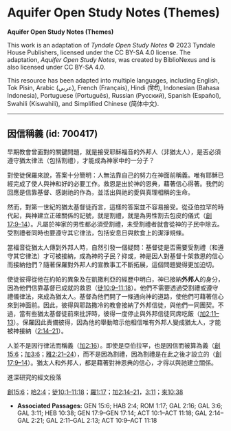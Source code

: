 # Aquifer Open Study Notes (Themes)

**Aquifer Open Study Notes (Themes)**

This work is an adaptation of *Tyndale Open Study Notes* © 2023 Tyndale House Publishers, licensed under the CC BY\-SA 4\.0 license. The adaptation, *Aquifer Open Study Notes*, was created by BiblioNexus and is also licensed under CC BY\-SA 4\.0\.

This resource has been adapted into multiple languages, including English, Tok Pisin, Arabic (عربي), French (Français), Hindi (हिंदी), Indonesian (Bahasa Indonesia), Portuguese (Português), Russian (Русский), Spanish (Español), Swahili (Kiswahili), and Simplified Chinese (简体中文).



--------------------------------

## 因信稱義 (id: 700417)

早期教會曾面對的關鍵問題，就是接受耶穌福音的外邦人（非猶太人），是否必須遵守猶太律法（包括割禮），才能成為神家中的一分子？

對使徒保羅來說，答案十分簡明：人無法靠自己的努力在神面前稱義。唯有耶穌已經完成了使人與神和好的必要工作。救恩是出於神的恩典，藉著信心得著。我們的回應是信靠基督、感謝祂的作為，並活出與祂的愛與真理相稱的生命。

然而，對第一世紀的猶太基督徒而言，這樣的答案並不容易接受。從亞伯拉罕的時代起，與神建立正確關係的記號，就是割禮，就是為男性割去包皮的儀式（[創17:9–14](https://ref.ly/Gen17:9-Gen17:14)）。凡屬於神家的男性都必須受割禮，未受割禮者就會從神的子民中除去。受割禮者同時也要遵守其它律法，包括安息日與飲食上的潔淨規條。

當福音從猶太人傳到外邦人時，自然引發一個疑問：基督徒是否需要受割禮（和遵守其它律法）才可被接納，成為神的子民？抑或，神是因人對基督十架救恩的信心而接納他們？隨著保羅對外邦人的宣教事工不斷拓展，這個問題變得更加迫切。

使徒彼得從他在約帕的異象及在凱撒利亞的經歷中明白，神已接納**外邦人**的身分，因為他們信靠基督已成就的救恩（[徒10:9–11:18](https://ref.ly/Acts10:9-Acts11:18)）。他們不需要透過受割禮或遵守禮儀律法，來成為猶太人。基督為他們開了一條通向神的道路，使他們可藉著信心來到神面前。因此，彼得與耶路撒冷的教會接納了外邦信徒，與他們一同團契。不過，當有些猶太基督徒前來批評時，彼得一度停止與外邦信徒同席吃飯（[加2:11–13](https://ref.ly/Gal2:11-Gal2:13)）。保羅因此責備彼得，因為他的舉動暗示他相信唯有外邦人變成猶太人，才能被神接納（[2:14–21](https://ref.ly/Gal2:14-Gal2:21)）。

人並不是因行律法而稱義（[加2:16](https://ref.ly/Gal2:16)）。即使是亞伯拉罕，也是因信而被算為義（[創15:6](https://ref.ly/Gen15:6)；[加3:6](https://ref.ly/Gal3:6)；[雅2:21–24](https://ref.ly/Jas2:21-Jas2:24)），而不是因為割禮，因為割禮是在此之後才設立的（[創17:9–14](https://ref.ly/Gen17:9-Gen17:14)）。猶太人和外邦人，都是藉著對神恩典的信心，才得以與祂建立關係。

進深研究的經文段落

[創15:6](https://ref.ly/Gen15:6)；[哈2:4](https://ref.ly/Hab2:4)；[徒10:1–11:18](https://ref.ly/Acts10:1-Acts11:18)；[羅1:17](https://ref.ly/Rom1:17)；[加2:14–21](https://ref.ly/Gal2:14-Gal2:21)，[3:11](https://ref.ly/Gal3:11)；[來10:38](https://ref.ly/Heb10:38)

* **Associated Passages:** GEN 15:6; HAB 2:4; ROM 1:17; GAL 2:16; GAL 3:6; GAL 3:11; HEB 10:38; GEN 17:9–GEN 17:14; ACT 10:1–ACT 11:18; GAL 2:14–GAL 2:21; GAL 2:11–GAL 2:13; ACT 10:9–ACT 11:18

